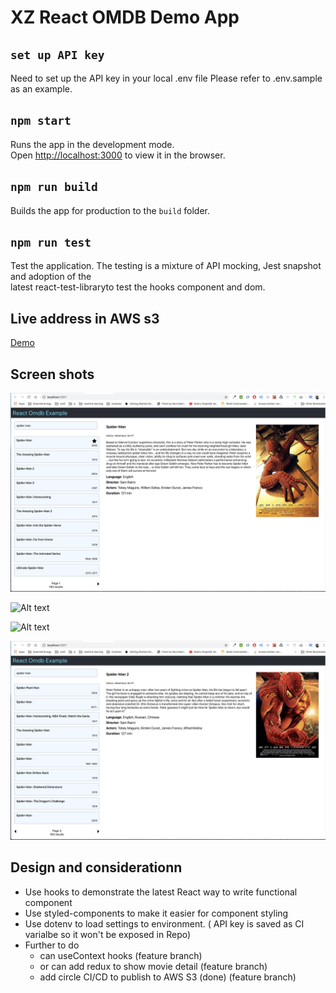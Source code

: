 # XZ React OMDB Demo App

## `set up API key`

Need to set up the API key in your local .env file
Please refer to .env.sample as an example.

## `npm start`

Runs the app in the development mode. \
Open [http://localhost:3000](http://localhost:3000) to view it in the browser.

## `npm run build`

Builds the app for production to the `build` folder.

## `npm run test`

Test the application. The testing is a mixture of API mocking, Jest snapshot and adoption of the \
latest react-test-libraryto test the hooks component and dom.

## Live address in AWS s3

[Demo](https://xz-s3-omdb.s3-ap-southeast-2.amazonaws.com/index.html)

## Screen shots

![Alt text](/screenshots/default_screen.png 'Default desktop screen')

![Alt text](/screenshots/mobile_scree.png 'Mobile screen')

![Alt text](/screenshots/no_pager_scree.png 'The search result does not need a pager')

![Alt text](/screenshots/paging_screen.png 'A default pager')

## Design and considerationn

- Use hooks to demonstrate the latest React way to write functional component
- Use styled-components to make it easier for component styling
- Use dotenv to load settings to environment. ( API key is saved as CI varialbe so it won't be exposed in Repo)
- Further to do
  - can useContext hooks (feature branch)
  - or can add redux to show movie detail (feature branch)
  - add circle CI/CD to publish to AWS S3 (done) (feature branch)
